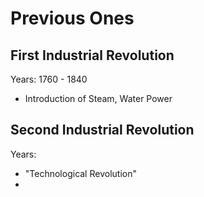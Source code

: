 # Previous Ones

## First Industrial Revolution
Years: 1760 - 1840
- Introduction of Steam, Water Power

## Second Industrial Revolution
Years: 
- "Technological Revolution"
- 